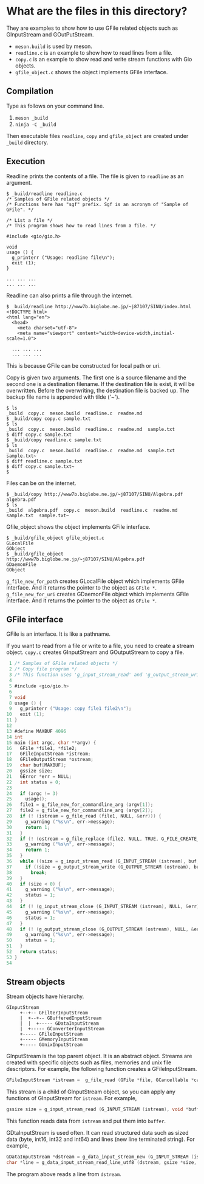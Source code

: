 # What are the files in this directory?

They are examples to show how to use GFile related objects such as GInputStream and GOutPutStream.

- `meson.build` is used by meson.
- `readline.c` is an example to show how to read lines from a file.
- `copy.c` is an example to show read and write stream functions with Gio objects.
- `gfile_object.c` shows the object implements GFile interface.

## Compilation

Type as follows on your command line.

1. `meson _build`
2. `ninja -C _build`

Then executable files `readline`, `copy` and `gfile_object` are created under `_build` directory.

## Execution

Readline prints the contents of a file.
The file is given to `readline` as an argument.

~~~
$ _build/readline readline.c
/* Samples of GFile related objects */
/* Functions here has "sgf" prefix. Sgf is an acronym of "Sample of GFile". */

/* List a file */
/* This program shows how to read lines from a file. */

#include <gio/gio.h>

void
usage () {
  g_printerr ("Usage: readline file\n");
  exit (1);
}

... ... ...
... ... ...
~~~

Readline can also prints a file through the internet.

~~~
$ _build/readline http://www7b.biglobe.ne.jp/~j87107/SINU/index.html
<!DOCTYPE html>
<html lang="en">
  <head>
    <meta charset="utf-8">
    <meta name="viewport" content="width=device-width,initial-scale=1.0">

  ... ... ...
  ... ... ...
~~~

This is because GFile can be constructed for local path or uri.

Copy is given two arguments.
The first one is a source filename and the second one is a destination filename.
If the destination file is exist, it will be overwritten.
Before the overwriting, the destination file is backed up.
The backup file name is appended with tilde ('~').

~~~
$ ls
_build  copy.c  meson.build  readline.c  readme.md
$ _build/copy copy.c sample.txt
$ ls
_build  copy.c  meson.build  readline.c  readme.md  sample.txt
$ diff copy.c sample.txt
$ _build/copy readline.c sample.txt
$ ls
_build  copy.c  meson.build  readline.c  readme.md  sample.txt  sample.txt~
$ diff readline.c sample.txt
$ diff copy.c sample.txt~
$
~~~

Files can be on the internet.

~~~
$ _build/copy http://www7b.biglobe.ne.jp/~j87107/SINU/Algebra.pdf algebra.pdf
$ ls
_build  algebra.pdf  copy.c  meson.build  readline.c  readme.md  sample.txt  sample.txt~
~~~

Gfile_object shows the object implements GFile interface.

~~~
$ _build/gfile_object gfile_object.c
GLocalFile
GObject
$ _build/gfile_object http://www7b.biglobe.ne.jp/~j87107/SINU/Algebra.pdf
GDaemonFile
GObject
~~~

`g_file_new_for_path` creates GLocalFile object which implements GFile interface.
And it returns the pointer to the object as `GFile *`.
`g_file_new_for_uri`  creates GDaemonFile object which implements GFile interface.
And it returns the pointer to the object as `GFile *`.

## GFile interface

GFile is an interface.
It is like a pathname.

If you want to read from a file or write to a file, you need to create a stream object.
`copy.c` creates GInputStream and GOutputStream to copy a file.

~~~C
 1 /* Samples of GFile related objects */
 2 /* Copy file program */
 3 /* This function uses 'g_input_stream_read' and 'g_output_stream_write'. */
 4 
 5 #include <gio/gio.h>
 6 
 7 void
 8 usage () {
 9   g_printerr ("Usage: copy file1 file2\n");
10   exit (1);
11 }
12 
13 #define MAXBUF 4096
14 int
15 main (int argc, char **argv) {
16   GFile *file1, *file2;
17   GFileInputStream *istream;
18   GFileOutputStream *ostream;
19   char buf[MAXBUF];
20   gssize size;
21   GError *err = NULL;
22   int status = 0;
23 
24   if (argc != 3)
25     usage();
26   file1 = g_file_new_for_commandline_arg (argv[1]);
27   file2 = g_file_new_for_commandline_arg (argv[2]);
28   if (! (istream = g_file_read (file1, NULL, &err))) {
29     g_warning ("%s\n", err->message);
30     return 1;
31   }
32   if (! (ostream = g_file_replace (file2, NULL, TRUE, G_FILE_CREATE_NONE, NULL, &err))) {
33     g_warning ("%s\n", err->message);
34     return 1;
35   }
36   while ((size = g_input_stream_read (G_INPUT_STREAM (istream), buf, MAXBUF, NULL, &err)) > 0) {
37     if ((size = g_output_stream_write (G_OUTPUT_STREAM (ostream), buf, (gsize) size, NULL, &err)) < 0)
38       break;
39   }
40   if (size < 0) {
41     g_warning ("%s\n", err->message);
42     status = 1;
43   }
44   if (! (g_input_stream_close (G_INPUT_STREAM (istream), NULL, &err))) {
45     g_warning ("%s\n", err->message);
46     status = 1;
47   }
48   if (! (g_output_stream_close (G_OUTPUT_STREAM (ostream), NULL, &err))) {
49     g_warning ("%s\n", err->message);
50     status = 1;
51   }
52   return status;
53 }
54 
~~~

## Stream objects

Stream objects have hierarchy.

~~~
GInputStream
     +--+-- GFilterInputStream
     |  +--+-- GBufferedInputStream
     |  |  +----- GDataInputStream
     |  +----- GConverterInputStream
     +----- GFileInputStream
     +----- GMemoryInputStream
     +----- GUnixInputStream
~~~

GInputStream is the top parent object.
It is an abstract object.
Streams are created with specific objects such as files, memories and unix file descriptors.
For example, the following function creates a GFileInputStream.

~~~C
GFileInputStream *istream =  g_file_read (GFile *file, GCancellable *cancellable, GError **error);
~~~

This stream is a child of GInputStream object, so you can apply any functions of GInputStream for `istream`.
For example,

~~~C
gssize size = g_input_stream_read (G_INPUT_STREAM (istream), void *buffer, gsize count, GCancellable *cancellable, GError **error);
~~~

This function reads data from `istream` and put them into `buffer`.

GDtaInputStream is used often.
It can read structured data such as sized data (byte, int16, int32 and int64) and lines (new line terminated string).
For example, 

~~~C
GDataInputStream *dstream = g_data_input_stream_new (G_INPUT_STREAM (istream));
char *line = g_data_input_stream_read_line_utf8 (dstream, gsize *size, GCancellable *cancellable, GError **error);
~~~

The program above reads a line from `dstream`.

